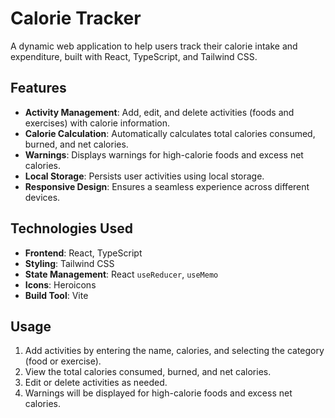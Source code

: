 # Calorie Tracker

A dynamic web application to help users track their calorie intake and expenditure, built with React, TypeScript, and Tailwind CSS.

## Features

- **Activity Management**: Add, edit, and delete activities (foods and exercises) with calorie information.
- **Calorie Calculation**: Automatically calculates total calories consumed, burned, and net calories.
- **Warnings**: Displays warnings for high-calorie foods and excess net calories.
- **Local Storage**: Persists user activities using local storage.
- **Responsive Design**: Ensures a seamless experience across different devices.

## Technologies Used

- **Frontend**: React, TypeScript
- **Styling**: Tailwind CSS
- **State Management**: React `useReducer`, `useMemo`
- **Icons**: Heroicons
- **Build Tool**: Vite

## Usage

1. Add activities by entering the name, calories, and selecting the category (food or exercise).
2. View the total calories consumed, burned, and net calories.
3. Edit or delete activities as needed.
4. Warnings will be displayed for high-calorie foods and excess net calories.
